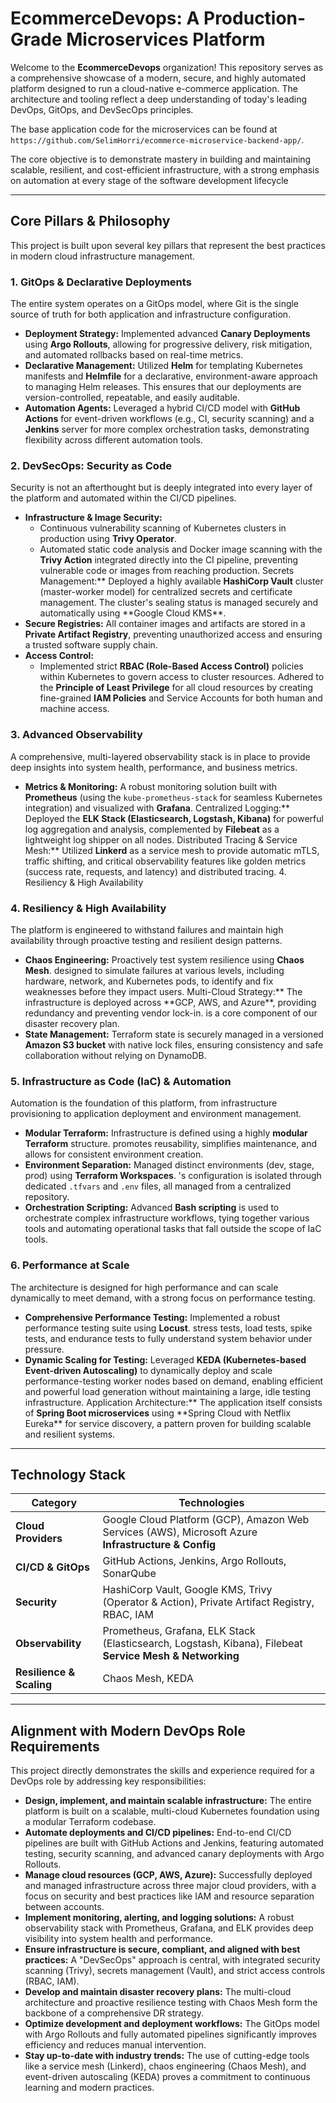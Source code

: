 # EcommerceDevops: A Production-Grade Microservices Platform

Welcome to the **EcommerceDevops** organization! This repository serves as a comprehensive showcase of a modern, secure, and highly automated platform designed to run a cloud-native e-commerce application. The architecture and tooling reflect a deep understanding of today's leading DevOps, GitOps, and DevSecOps principles.

The base application code for the microservices can be found at `https://github.com/SelimHorri/ecommerce-microservice-backend-app/`.

The core objective is to demonstrate mastery in building and maintaining scalable, resilient, and cost-efficient infrastructure, with a strong emphasis on automation at every stage of the software development lifecycle

---

## Core Pillars & Philosophy

This project is built upon several key pillars that represent the best practices in modern cloud infrastructure management.

### 1. GitOps & Declarative Deployments

The entire system operates on a GitOps model, where Git is the single source of truth for both application and infrastructure configuration.

- **Deployment Strategy:** Implemented advanced **Canary Deployments** using **Argo Rollouts**, allowing for progressive delivery, risk mitigation, and automated rollbacks based on real-time metrics.
- **Declarative Management:** Utilized **Helm** for templating Kubernetes manifests and **Helmfile** for a declarative, environment-aware approach to managing Helm releases. This ensures that our deployments are version-controlled, repeatable, and easily auditable.
- **Automation Agents:** Leveraged a hybrid CI/CD model with **GitHub Actions** for event-driven workflows (e.g., CI, security scanning) and a **Jenkins** server for more complex orchestration tasks, demonstrating flexibility across different automation tools.

### 2. DevSecOps: Security as Code

Security is not an afterthought but is deeply integrated into every layer of the platform and automated within the CI/CD pipelines.

- **Infrastructure & Image Security:**
  - Continuous vulnerability scanning of Kubernetes clusters in production using **Trivy Operator**.
  - Automated static code analysis and Docker image scanning with the **Trivy Action** integrated directly into the CI pipeline, preventing vulnerable code or images from reaching production. Secrets Management:** Deployed a highly available **HashiCorp Vault** cluster (master-worker model) for centralized secrets and certificate management. The cluster's sealing status is managed securely and automatically using **Google Cloud KMS\*\*.
- **Secure Registries:** All container images and artifacts are stored in a **Private Artifact Registry**, preventing unauthorized access and ensuring a trusted software supply chain.
- **Access Control:**
  - Implemented strict **RBAC (Role-Based Access Control)** policies within Kubernetes to govern access to cluster resources. Adhered to the **Principle of Least Privilege** for all cloud resources by creating fine-grained **IAM Policies** and Service Accounts for both human and machine access.

### 3. Advanced Observability

A comprehensive, multi-layered observability stack is in place to provide deep insights into system health, performance, and business metrics.

- **Metrics & Monitoring:** A robust monitoring solution built with **Prometheus** (using the `kube-prometheus-stack` for seamless Kubernetes integration) and visualized with **Grafana**. Centralized Logging:** Deployed the **ELK Stack (Elasticsearch, Logstash, Kibana)** for powerful log aggregation and analysis, complemented by **Filebeat** as a lightweight log shipper on all nodes. Distributed Tracing & Service Mesh:** Utilized **Linkerd** as a service mesh to provide automatic mTLS, traffic shifting, and critical observability features like golden metrics (success rate, requests, and latency) and distributed tracing. 4. Resiliency & High Availability

### 4. Resiliency & High Availability

The platform is engineered to withstand failures and maintain high availability through proactive testing and resilient design patterns.

- **Chaos Engineering:** Proactively test system resilience using **Chaos Mesh**. designed to simulate failures at various levels, including hardware, network, and Kubernetes pods, to identify and fix weaknesses before they impact users. Multi-Cloud Strategy:** The infrastructure is deployed across **GCP, AWS, and Azure\*\*, providing redundancy and preventing vendor lock-in. is a core component of our disaster recovery plan.
- **State Management:** Terraform state is securely managed in a versioned **Amazon S3 bucket** with native lock files, ensuring consistency and safe collaboration without relying on DynamoDB.

### 5. Infrastructure as Code (IaC) & Automation

Automation is the foundation of this platform, from infrastructure provisioning to application deployment and environment management.

- **Modular Terraform:** Infrastructure is defined using a highly **modular Terraform** structure. promotes reusability, simplifies maintenance, and allows for consistent environment creation.
- **Environment Separation:** Managed distinct environments (dev, stage, prod) using **Terraform Workspaces**. 's configuration is isolated through dedicated `.tfvars` and `.env` files, all managed from a centralized repository.
- **Orchestration Scripting:** Advanced **Bash scripting** is used to orchestrate complex infrastructure workflows, tying together various tools and automating operational tasks that fall outside the scope of IaC tools.

### 6. Performance at Scale

The architecture is designed for high performance and can scale dynamically to meet demand, with a strong focus on performance testing.

- **Comprehensive Performance Testing:** Implemented a robust performance testing suite using **Locust**. stress tests, load tests, spike tests, and endurance tests to fully understand system behavior under pressure.
- **Dynamic Scaling for Testing:** Leveraged **KEDA (Kubernetes-based Event-driven Autoscaling)** to dynamically deploy and scale performance-testing worker nodes based on demand, enabling efficient and powerful load generation without maintaining a large, idle testing infrastructure. Application Architecture:** The application itself consists of **Spring Boot microservices** using **Spring Cloud with Netflix Eureka\*\* for service discovery, a pattern proven for building scalable and resilient systems.

---

## Technology Stack

| Category | Technologies |
| -------- | ------------ | 
| **Cloud Providers**      | Google Cloud Platform (GCP), Amazon Web Services (AWS), Microsoft Azure **Infrastructure & Config** | Terraform, Helm, Helmfile, Bash, Kubernetes (GKE) |
| **CI/CD & GitOps** | GitHub Actions, Jenkins, Argo Rollouts, SonarQube |
| **Security** | HashiCorp Vault, Google KMS, Trivy (Operator & Action), Private Artifact Registry, RBAC, IAM |
| **Observability**        | Prometheus, Grafana, ELK Stack (Elasticsearch, Logstash, Kibana), Filebeat **Service Mesh & Networking** | Linkerd **Application & Testing** | Spring Boot, Spring Cloud, Netflix Eureka, Locust, Unit & Integration Testing |
| **Resilience & Scaling** | Chaos Mesh, KEDA |


---

## Alignment with Modern DevOps Role Requirements

This project directly demonstrates the skills and experience required for a DevOps role by addressing key responsibilities:

- **Design, implement, and maintain scalable infrastructure:** The entire platform is built on a scalable, multi-cloud Kubernetes foundation using a modular Terraform codebase.
- **Automate deployments and CI/CD pipelines:** End-to-end CI/CD pipelines are built with GitHub Actions and Jenkins, featuring automated testing, security scanning, and advanced canary deployments with Argo Rollouts.
- **Manage cloud resources (GCP, AWS, Azure):** Successfully deployed and managed infrastructure across three major cloud providers, with a focus on security and best practices like IAM and resource separation between accounts.
- **Implement monitoring, alerting, and logging solutions:** A robust observability stack with Prometheus, Grafana, and ELK provides deep visibility into system health and performance.
- **Ensure infrastructure is secure, compliant, and aligned with best practices:** A "DevSecOps" approach is central, with integrated security scanning (Trivy), secrets management (Vault), and strict access controls (RBAC, IAM).
- **Develop and maintain disaster recovery plans:** The multi-cloud architecture and proactive resilience testing with Chaos Mesh form the backbone of a comprehensive DR strategy.
- **Optimize development and deployment workflows:** The GitOps model with Argo Rollouts and fully automated pipelines significantly improves efficiency and reduces manual intervention.
- **Stay up-to-date with industry trends:** The use of cutting-edge tools like a service mesh (Linkerd), chaos engineering (Chaos Mesh), and event-driven autoscaling (KEDA) proves a commitment to continuous learning and modern practices.
